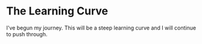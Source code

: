 <h1>The Learning Curve</h1>
<p>I've begun my journey. This will be a steep learning curve and I will continue to push through.</p>
